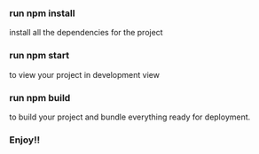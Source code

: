 ### run npm install
install all the dependencies for the project

### run npm start
to view your project in development view

### run npm build
to build your project and bundle everything ready for deployment.

### Enjoy!!